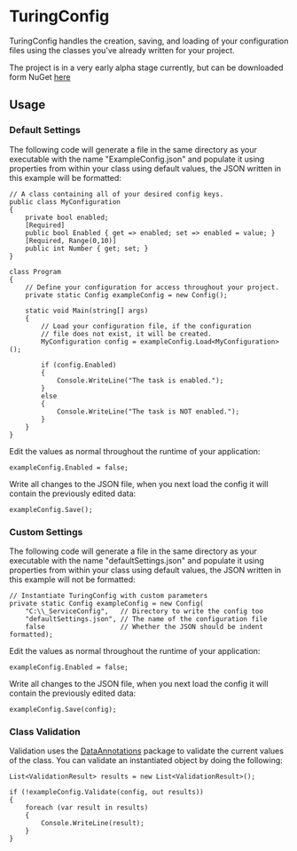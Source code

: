 

# TuringConfig
TuringConfig handles the creation, saving, and loading of your configuration files using the classes you've already written for your project.

The project is in a very early alpha stage currently, but can be downloaded form NuGet [here](https://www.nuget.org/packages/TuringConfig)

## Usage
### Default Settings
The following code will generate a file in the same directory as your executable with the name "ExampleConfig.json" and populate it using properties from within your class using default values, the JSON written in this example will be formatted:
    
    // A class containing all of your desired config keys.
    public class MyConfiguration
    {
        private bool enabled;
        [Required]
        public bool Enabled { get => enabled; set => enabled = value; }
        [Required, Range(0,10)]
        public int Number { get; set; }
    }

    class Program
    {
        // Define your configuration for access throughout your project.
        private static Config exampleConfig = new Config();

        static void Main(string[] args)
        {
            // Load your configuration file, if the configuration
            // file does not exist, it will be created.
            MyConfiguration config = exampleConfig.Load<MyConfiguration>();
            
            if (config.Enabled)
            {
                Console.WriteLine("The task is enabled.");
            }
            else
            {
                Console.WriteLine("The task is NOT enabled.");
            }
        }
    }

Edit the values as normal throughout the runtime of your application:

    exampleConfig.Enabled = false;

Write all changes to the JSON file, when you next load the config it will contain the previously edited data:

    exampleConfig.Save();

### Custom Settings

The following code will generate a file in the same directory as your executable with the name "defaultSettings.json" and populate it using properties from within your class using default values, the JSON written in this example will not be formatted:

    // Instantiate TuringConfig with custom parameters
    private static Config exampleConfig = new Config(
        "C:\\_ServiceConfig",   // Directory to write the config too
        "defaultSettings.json", // The name of the configuration file
        false                   // Whether the JSON should be indent formatted);

Edit the values as normal throughout the runtime of your application:

    exampleConfig.Enabled = false;

Write all changes to the JSON file, when you next load the config it will contain the previously edited data:

    exampleConfig.Save(config);


### Class Validation

Validation uses the [DataAnnotations](https://www.nuget.org/packages/System.ComponentModel.Annotations) package to validate the current values of the class. You can validate an instantiated object by doing the following:

    List<ValidationResult> results = new List<ValidationResult>();

    if (!exampleConfig.Validate(config, out results))
    {
        foreach (var result in results)
        {
            Console.WriteLine(result);
        }
    }
